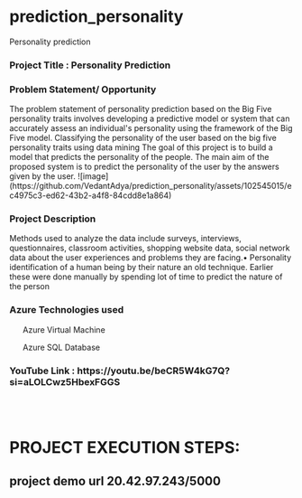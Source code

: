 # prediction_personality

Personality prediction 

<h3>Project Title : Personality Prediction</h3>

<h3>Problem Statement/ Opportunity</h3>
<p>The problem statement of personality prediction based on the Big Five personality traits involves developing a predictive model or system that can accurately assess an individual's personality using the framework of the Big Five model.
Classifying the personality of the user based on the big five personality traits using data mining 
The goal of this project is to build a model that predicts the personality of the people.  The main aim of the proposed system is to predict the personality of the user by the answers given by the user. 
![image](https://github.com/VedantAdya/prediction_personality/assets/102545015/ec4975c3-ed62-43b2-a4f8-84cdd8e1a864)
</p>

<h3>Project Description</h3>
<p>	Methods used to analyze the data include surveys, interviews, questionnaires, classroom activities, shopping website data, social network data about the user experiences and problems they are facing.•	Personality identification of a human being by their nature an old technique. Earlier these were done manually by spending lot of time to predict the nature of the person</p>


<h3>Azure Technologies used</h3>
<ul>Azure Virtual Machine</ul>
<ul>Azure SQL Database</ul>


<h3>YouTube Link : https://youtu.be/beCR5W4kG7Q?si=aLOLCwz5HbexFGGS</h3>
<br>
<br>
<h1>PROJECT EXECUTION STEPS:</h1>
<h2>project demo url 20.42.97.243/5000 </h2>
